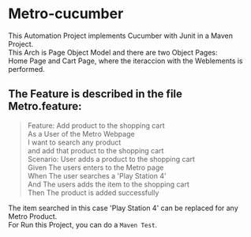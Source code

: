 # Metro-cucumber

This Automation Project implements Cucumber with Junit in a Maven Project.<br/>
This Arch is Page Object Model and there are two Object Pages:<br/>
Home Page and Cart Page, where the iteraccion with the Weblements is performed.<br/>

## The Feature is described in the file Metro.feature:

>Feature: Add product to the shopping cart<br/>
  As a User of the Metro Webpage<br/>
  I want to search any product<br/>
  and add that product to the shopping cart<br/>
  Scenario: User adds a product to the shopping cart<br/>
    Given The users enters to the Metro page<br/>
    When  The user searches a 'Play Station 4'<br/>
    And   The users adds the item to the shopping cart<br/>
    Then  The product is added successfully<br/>
    
The item searched in this case 'Play Station 4' can be replaced for any Metro Product.<br/>
For Run this Project, you can do a ```Maven Test```.<br/>

